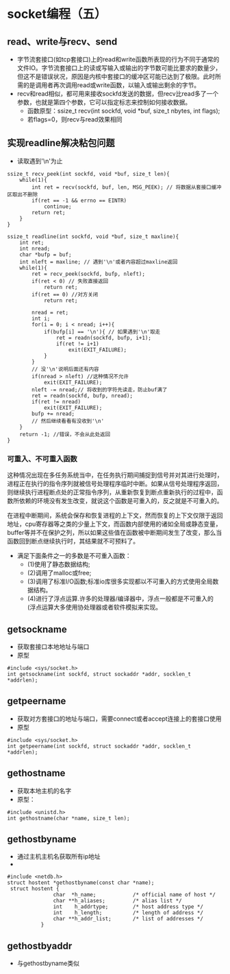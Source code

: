 # socket编程（五）
## read、write与recv、send
- 字节流套接口(如tcp套接口)上的read和write函数所表现的行为不同于通常的文件IO。字节流套接口上的读或写输入或输出的字节数可能比要求的数量少，但这不是错误状况，原因是内核中套接口的缓冲区可能已达到了极限。此时所需的是调用者再次调用read或write函数，以输入或输出剩余的字节。
- recv和read相似，都可用来接收sockfd发送的数据，但recv比read多了一个参数，也就是第四个参数，它可以指定标志来控制如何接收数据。
    - 函数原型：ssize_t recv(int sockfd, void *buf, size_t nbytes, int flags);
    - 若flags=0，则recv与read效果相同

## 实现readline解决粘包问题
- 读取遇到'\n'为止
```
ssize_t recv_peek(int sockfd, void *buf, size_t len){
    while(1){
        int ret = recv(sockfd, buf, len, MSG_PEEK); // 将数据从套接口缓冲区取出不删除
        if(ret == -1 && errno == EINTR)
            continue;
        return ret;
    }
}

ssize_t readline(int sockfd, void *buf, size_t maxline){
    int ret;
    int nread;
    char *bufp = buf;
    int nleft = maxline; // 遇到'\n'或者内容超过maxline返回
    while(1){
        ret = recv_peek(sockfd, bufp, nleft);
        if(ret < 0) // 失败直接返回
            return ret;
        if(ret == 0) //对方关闭
            return ret;
        
        nread = ret;
        int i;
        for(i = 0; i < nread; i++){
            if(bufp[i] == '\n'){ // 如果遇到'\n'取走
                ret = readn(sockfd, bufp, i+1);
                if(ret != i+1)
                    exit(EXIT_FAILURE);
            }
        }
        // 没'\n'说明后面还有内容
        if(nread > nleft) //这种情况不允许
            exit(EXIT_FAILURE);
        nleft -= nread;// 将收到的字符先读走，防止buf满了
        ret = readn(sockfd, bufp, nread);
        if(ret != nread) 
            exit(EXIT_FAILURE);
        bufp += nread;
        // 然后继续看看有没收到'\n'
    }
    return -1; //错误，不会从此处返回
}
```
### 可重入、不可重入函数
这种情况出现在多任务系统当中，在任务执行期间捕捉到信号并对其进行处理时，进程正在执行的指令序列就被信号处理程序临时中断。如果从信号处理程序返回，则继续执行进程断点处的正常指令序列，从重新恢复到断点重新执行的过程中，函数所依赖的环境没有发生改变，就说这个函数是可重入的，反之就是不可重入的。

在进程中断期间，系统会保存和恢复进程的上下文，然而恢复的上下文仅限于返回地址，cpu寄存器等之类的少量上下文，而函数内部使用的诸如全局或静态变量，buffer等并不在保护之列，所以如果这些值在函数被中断期间发生了改变，那么当函数回到断点继续执行时，其结果就不可预料了。
- 满足下面条件之一的多数是不可重入函数：
    - (1)使用了静态数据结构;
    - (2)调用了malloc或free;
    - (3)调用了标准I/O函数;标准io库很多实现都以不可重入的方式使用全局数据结构。 
    - (4)进行了浮点运算.许多的处理器/编译器中，浮点一般都是不可重入的 (浮点运算大多使用协处理器或者软件模拟来实现。

## getsockname
- 获取套接口本地地址与端口
- 原型
```
#include <sys/socket.h>
int getsockname(int sockfd, struct sockaddr *addr, socklen_t *addrlen);
```
## getpeername
- 获取对方套接口的地址与端口，需要connect或者accept连接上的套接口使用
- 原型
```
#include <sys/socket.h>
int getpeername(int sockfd, struct sockaddr *addr, socklen_t *addrlen);
```
## gethostname
- 获取本地主机的名字
- 原型：
```
#include <unistd.h>
int gethostname(char *name, size_t len);
```
## gethostbyname
- 通过主机主机名获取所有ip地址
- 
```
#include <netdb.h>
struct hostent *gethostbyname(const char *name);
 struct hostent {
               char  *h_name;            /* official name of host */
               char **h_aliases;         /* alias list */
               int    h_addrtype;        /* host address type */
               int    h_length;          /* length of address */
               char **h_addr_list;       /* list of addresses */
           }
```
## gethostbyaddr
- 与gethostbyname类似